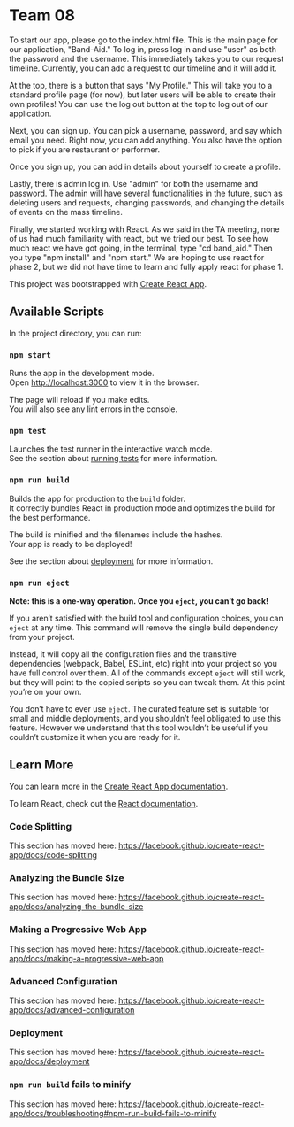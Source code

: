 # Team 08

To start our app, please go to the index.html file. This is the main page for our application, "Band-Aid." To log in, press log in and use "user" as both the password and the username. This immediately takes you to our request timeline. Currently, you can add a request to our timeline and it will add it.

At the top, there is a button that says "My Profile." This will take you to a standard profile page (for now), but later users will be able to create their own profiles! You can use the log out button at the top to log out of our application.

Next, you can sign up. You can pick a username, password, and say which email you need. Right now, you can add anything. You also have the option to pick if you are restaurant or performer. 

Once you sign up, you can add in details about yourself to create a profile. 

Lastly, there is admin log in. Use "admin" for both the username and password. The admin will have several functionalities in the future, such as deleting users and requests, changing passwords, and changing the details of events on the mass timeline.

Finally, we started working with React. As we said in the TA meeting, none of us had much familiarity with react, but we tried our best. To see how much react we have got going, in the terminal, type "cd band_aid." Then you type "npm install" and "npm start." We are hoping to use react for phase 2, but we did not have time to learn and fully apply react for phase 1.

This project was bootstrapped with [Create React App](https://github.com/facebook/create-react-app).

## Available Scripts

In the project directory, you can run:

### `npm start`

Runs the app in the development mode.<br />
Open [http://localhost:3000](http://localhost:3000) to view it in the browser.

The page will reload if you make edits.<br />
You will also see any lint errors in the console.

### `npm test`

Launches the test runner in the interactive watch mode.<br />
See the section about [running tests](https://facebook.github.io/create-react-app/docs/running-tests) for more information.

### `npm run build`

Builds the app for production to the `build` folder.<br />
It correctly bundles React in production mode and optimizes the build for the best performance.

The build is minified and the filenames include the hashes.<br />
Your app is ready to be deployed!

See the section about [deployment](https://facebook.github.io/create-react-app/docs/deployment) for more information.

### `npm run eject`

**Note: this is a one-way operation. Once you `eject`, you can’t go back!**

If you aren’t satisfied with the build tool and configuration choices, you can `eject` at any time. This command will remove the single build dependency from your project.

Instead, it will copy all the configuration files and the transitive dependencies (webpack, Babel, ESLint, etc) right into your project so you have full control over them. All of the commands except `eject` will still work, but they will point to the copied scripts so you can tweak them. At this point you’re on your own.

You don’t have to ever use `eject`. The curated feature set is suitable for small and middle deployments, and you shouldn’t feel obligated to use this feature. However we understand that this tool wouldn’t be useful if you couldn’t customize it when you are ready for it.

## Learn More

You can learn more in the [Create React App documentation](https://facebook.github.io/create-react-app/docs/getting-started).

To learn React, check out the [React documentation](https://reactjs.org/).

### Code Splitting

This section has moved here: https://facebook.github.io/create-react-app/docs/code-splitting

### Analyzing the Bundle Size

This section has moved here: https://facebook.github.io/create-react-app/docs/analyzing-the-bundle-size

### Making a Progressive Web App

This section has moved here: https://facebook.github.io/create-react-app/docs/making-a-progressive-web-app

### Advanced Configuration

This section has moved here: https://facebook.github.io/create-react-app/docs/advanced-configuration

### Deployment

This section has moved here: https://facebook.github.io/create-react-app/docs/deployment

### `npm run build` fails to minify

This section has moved here: https://facebook.github.io/create-react-app/docs/troubleshooting#npm-run-build-fails-to-minify
